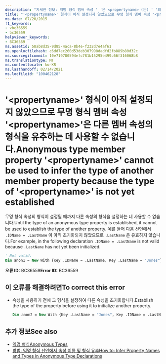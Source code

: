 ```yaml
---
description: "자세한 정보: 익명 형식 멤버 속성 ' '은 <propertyname> (는) ' '의 형식이 <propertyname> 아직 설정 되지 않아 다른 멤버 속성의 형식을 유추 하는 데 사용할 수 없습니다."
title: "'<propertyname>' 형식이 아직 설정되지 않았으므로 무명 형식 멤버 속성 '<propertyname>'은 다른 멤버 속성의 형식을 유추하는 데 사용할 수 없습니다."
ms.date: 07/20/2015
f1_keywords:
- vbc36559
- bc36559
helpviewer_keywords:
- BC36559
ms.assetid: 58ab8d35-9d85-4aca-8b4e-f232d7e4af61
ms.openlocfilehash: c6dd7ec260d53deb307998dadfd2fb889b80d32c
ms.sourcegitcommit: 10e719780594efc781b15295e499c66f316068b8
ms.translationtype: MT
ms.contentlocale: ko-KR
ms.lasthandoff: 02/14/2021
ms.locfileid: "100462128"
---
```

# <a name="anonymous-type-member-property-propertyname-cannot-be-used-to-infer-the-type-of-another-member-property-because-the-type-of-propertyname-is-not-yet-established"></a><span data-ttu-id="b1d11-103">'\<propertyname>' 형식이 아직 설정되지 않았으므로 무명 형식 멤버 속성 '\<propertyname>'은 다른 멤버 속성의 형식을 유추하는 데 사용할 수 없습니다.</span><span class="sxs-lookup"><span data-stu-id="b1d11-103">Anonymous type member property '\<propertyname>' cannot be used to infer the type of another member property because the type of '\<propertyname>' is not yet established</span></span>

<span data-ttu-id="b1d11-104">무명 형식 속성의 형식이 설정될 때까지 다른 속성의 형식을 설정하는 데 사용할 수 없습니다.</span><span class="sxs-lookup"><span data-stu-id="b1d11-104">Until the type of an anonymous type property is established, it cannot be used to establish the type of another property.</span></span> <span data-ttu-id="b1d11-105">예를 들어 다음 선언에서 `.IDName = .LastName` 이 아직 초기화되지 않았으므로 `.LastName` 은 유효하지 않습니다.</span><span class="sxs-lookup"><span data-stu-id="b1d11-105">For example, in the following declaration `.IDName = .LastName` is not valid because `.LastName` has not yet been initialized.</span></span>

```vb
' Not valid.
Dim anon1 = New With {Key .IDName = .LastName, Key .LastName = "Jones"}
```

<span data-ttu-id="b1d11-106">**오류 ID:** BC36559</span><span class="sxs-lookup"><span data-stu-id="b1d11-106">**Error ID:** BC36559</span></span>

## <a name="to-correct-this-error"></a><span data-ttu-id="b1d11-107">이 오류를 해결하려면</span><span class="sxs-lookup"><span data-stu-id="b1d11-107">To correct this error</span></span>

- <span data-ttu-id="b1d11-108">속성을 사용하기 전에 그 형식을 설정하여 다른 속성을 초기화합니다.</span><span class="sxs-lookup"><span data-stu-id="b1d11-108">Establish the type of the property before using it to initialize another property.</span></span>

  ```vb
  Dim anon2 = New With {Key .LastName = "Jones", Key .IDName = .LastName}
  ```

## <a name="see-also"></a><span data-ttu-id="b1d11-109">추가 정보</span><span class="sxs-lookup"><span data-stu-id="b1d11-109">See also</span></span>

- [<span data-ttu-id="b1d11-110">익명 형식</span><span class="sxs-lookup"><span data-stu-id="b1d11-110">Anonymous Types</span></span>](../programming-guide/language-features/objects-and-classes/anonymous-types.md)
- [<span data-ttu-id="b1d11-111">방법: 익명 형식 선언에서 속성 이름 및 형식 유추</span><span class="sxs-lookup"><span data-stu-id="b1d11-111">How to: Infer Property Names and Types in Anonymous Type Declarations</span></span>](../programming-guide/language-features/objects-and-classes/how-to-infer-property-names-and-types-in-anonymous-type-declarations.md)
